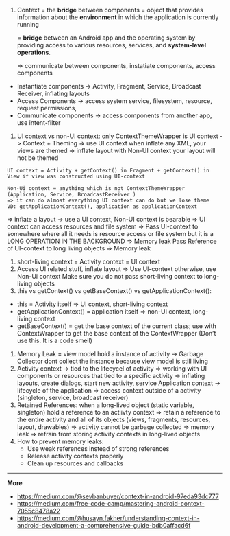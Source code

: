 1. Context = the **bridge** between components =  object that provides information about the **environment** in which the application is currently running
    
    = **bridge** between an Android app and the operating system by providing access to various resources, services, and **system-level operations**.
    
    => communicate between components, instatiate components, access components
    
- Instantiate components -> Activity, Fragment, Service, Broadcast Receiver, inflating layouts
- Access Components -> access system service, filesystem, resource, request permissions,
- Communicate components -> access components from another app, use intent-filter
1. UI context vs non-UI context:
only ContextThemeWrapper is UI context -> Context + Theming
=> use UI context when inflate any XML, your views are themed
=> inflate layout with Non-UI context your layout will not be themed

```
UI context = Activity + getContext() in Fragment + getContext() in View if view was constructed using UI-context

Non-Ui context = anything which is not ContextThemeWrapper (Application, Service, BroadcastReceiver	)
=> it can do almost everything UI context can do but we lose theme
VD: getApplicationContext(), application as applicationContext

```

=> inflate a layout -> use a UI context, Non-UI context is bearable
=> UI context can access resources and file system
=> Pass UI-context to somewhere where all it needs is resource access or file system but it is a LONG OPERATION IN THE BACKGROUND => Memory leak
Pass Reference of UI-context to long living  objects => Memory leak

1. short-living context = Activity context = UI context
2. Access UI related stuff, inflate layout => Use UI-context
otherwise, use Non-Ui context
Make sure you do not pass short-living context to long-living objects
3. this vs getContext() vs getBaseContext() vs getApplicationContext():
- this = Activity itself => UI context, short-living context
- getApplicationContext() = application itself => non-UI context, long-living context
- getBaseContext() = get the base context of the current class; use with ContextWrapper to get the base context of the ContextWrapper (Don’t use this. It is a code smell)
1. Memory Leak = view model hold a instance of activity -> Garbage Collector dont collect the instance because
view model is still living
2. Activity context -> tied to the lifecycel of activity
=> working with UI components or resources that tied to a specific activity
=> inflating layouts, create dialogs, start new activity, service
Application context -> lifecycle of the application
=> access context outside of a activity (singleton, service, broadcast receiver)
3. Retained References:
when a long-lived object (static variable, singleton) hold a reference to an actiivty context
=> retain a reference to the entire activity and all of its objects (views, fragments, resources,
layout, drawables)
=> activity cannot be garbage collected => memory leak
=> refrain from storing activity contexts in long-lived objects
4. How to prevent memory leaks:
    - Use weak references instead of strong references
    - Release activity contexts properly
    - Clean up resources and callbacks

---

**More**

- https://medium.com/@sevbanbuyer/context-in-android-97eda93dc777
- https://medium.com/free-code-camp/mastering-android-context-7055c8478a22
- https://medium.com/@husayn.fakher/understanding-context-in-android-development-a-comprehensive-guide-bdb0affacd6f